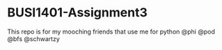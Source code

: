 # BUSI1401-Assignment3
This repo is for my mooching friends that use me for python @phi @pod @bfs @schwartzy
